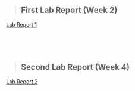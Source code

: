
> ## **First Lab Report (Week 2)**

[Lab Report 1](lab-report-1-week-2.html)

<br/>
<br/>
<br/>

> ## **Second Lab Report (Week 4)**

[Lab Report 2](lab-report-2-week-4.html)
